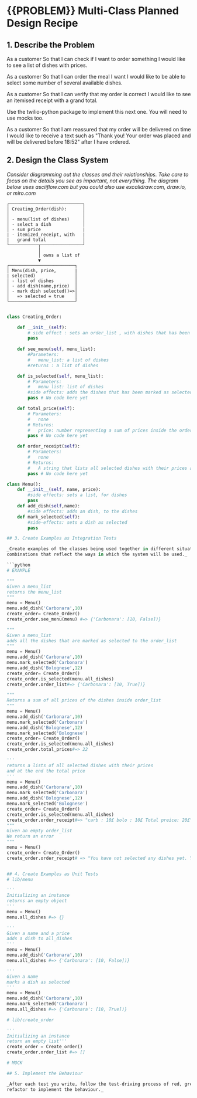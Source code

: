 # {{PROBLEM}} Multi-Class Planned Design Recipe

## 1. Describe the Problem

As a customer
So that I can check if I want to order something
I would like to see a list of dishes with prices.

As a customer
So that I can order the meal I want
I would like to be able to select some number of several available dishes.

As a customer
So that I can verify that my order is correct
I would like to see an itemised receipt with a grand total.

Use the twilio-python package to implement this next one. You will need to use mocks too.

As a customer
So that I am reassured that my order will be delivered on time
I would like to receive a text such as "Thank you! Your order was placed and will be delivered before 18:52" after I have ordered.

## 2. Design the Class System

_Consider diagramming out the classes and their relationships. Take care to
focus on the details you see as important, not everything. The diagram below
uses asciiflow.com but you could also use excalidraw.com, draw.io, or miro.com_

```
┌────────────────────────────┐
│ Creating_Order(dish):      │
│                            │
│ - menu(list of dishes)     │
│ - select a dish            │
│ - sum price                |
| - itemized_receipt, with   |
|   grand total              │
└───────────┬────────────────┘
            │
            │ owns a list of
            ▼
┌─────────────────────────┐
│ Menu(dish, price,       |
| selected)               │
│ - list of dishes        │
│ - add dish(name,price)  │
│ - mark dish selected()=>│
│   => selected = true    │
└─────────────────────────┘

```

```python

class Creating_Order:

    def __init__(self):
        # side effect : sets an order_list , with dishes that has been marked as selected
        pass
    
    def see_menu(self, menu_list):
        #Parameters: 
        #   menu_list: a list of dishes
        #returns : a list of dishes

    def is_selected(self, menu_list):
        # Parameters:
        #   menu_list: list of dishes
        #side effects: adds the dishes that has been marked as selected to the order_list
        pass # No code here yet

    def total_price(self):
        # Parameters:
        #   none
        # Returns:
        #   price: number representing a sum of prices inside the order_list
        pass # No code here yet

    def order_receipt(self):
        # Parameters:
        #   none
        # Returns:
        #   A string that lists all selected dishes with their prices and at the end the total price
        pass # No code here yet

class Menu():
    def __init__(self, name, price):
        #side effects: sets a list, for dishes
        pass
    def add_dish(self,name):
        #side effects: adds an dish, to the dishes
    def mark_selected(self):
        #side-effects: sets a dish as selected
        pass

## 3. Create Examples as Integration Tests

_Create examples of the classes being used together in different situations and
combinations that reflect the ways in which the system will be used._

```python
# EXAMPLE

"""
Given a menu_list
returns the menu_list
"""
menu = Menu()
menu.add_dish('Carbonara',10)
create_order= Create_Order()
create_order.see_menu(menu) #=> {'Carbonara': [10, False])}

"""
Given a menu_list
adds all the dishes that are marked as selected to the order_list
"""
menu = Menu()
menu.add_dish('Carbonara',10)
menu.mark_selected('Carbonara')
menu.add_dish('Bolognese',12)
create_order= Create_Order()
create_order.is_selected(menu.all_dishes) 
create_order.order_list#=> {'Carbonara': [10, True])}

"""
Returns a sum of all prices of the dishes inside order_list
"""
menu = Menu()
menu.add_dish('Carbonara',10)
menu.mark_selected('Carbonara')
menu.add_dish('Bolognese',12)
menu.mark_selected('Bolognese')
create_order= Create_Order()
create_order.is_selected(menu.all_dishes) 
create_order.total_prices#=> 22

'''
returns a lists of all selected dishes with their prices 
and at the end the total price 
'''
menu = Menu()
menu.add_dish('Carbonara',10)
menu.mark_selected('Carbonara')
menu.add_dish('Bolognese',12)
menu.mark_selected('Bolognese')
create_order= Create_Order()
create_order.is_selected(menu.all_dishes) 
create_order.order_receipt#=> "carb : 10£ bolo : 10£ Total preice: 20£"
"""
Given an empty order_list
We return an error
"""
menu = Menu()
create_order= Create_Order()
create_order.order_receipt# => "You have not selected any dishes yet. Your basket is empty"


## 4. Create Examples as Unit Tests
# lib/menu

'''
Initializing an instance  
returns an empty object
'''
menu = Menu()
menu.all_dishes #=> {}

'''
Given a name and a price
adds a dish to all_dishes
'''
menu = Menu()
menu.add_dish('Carbonara',10)
menu.all_dishes #=> {'Carbonara': [10, False])}

'''
Given a name
marks a dish as selected
'''
menu = Menu()
menu.add_dish('Carbonara',10)
menu.mark_selected('Carbonara')
menu.all_dishes #=> {'Carbonara': [10, True])}

# lib/create_order

'''
Initializing an instance
return an empty list'''
create_order = Create_order()
create_order.order_list #=> []

# MOCK

## 5. Implement the Behaviour

_After each test you write, follow the test-driving process of red, green,
refactor to implement the behaviour._
